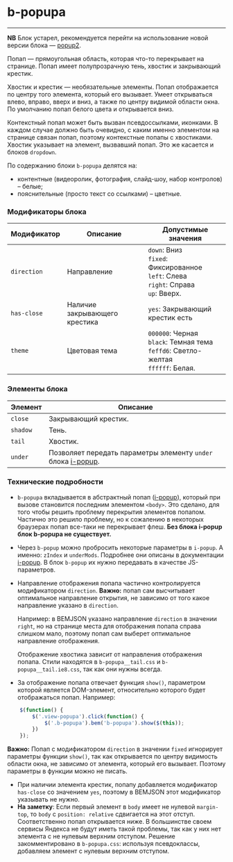 # b-popupa
----
**NB** Блок устарел, рекомендуется перейти на использование новой версии блока — 
[popup2](../popup2/popup2.ru.md).

Попап — прямоугольная область, которая что-то перекрывает на странице.
Попап имеет полупрозрачную тень, хвостик и закрывающий крестик.

Хвостик и крестик — необязательные элементы.
Попап отображается по центру того элемента, который его вызывает.
Умеет открываться влево, вправо, вверх и вниз, а также по центру видимой области окна. По умолчанию попап белого цвета и открывается вниз.

Контекстный попап может быть вызван псевдоссылками, иконками. В каждом случае должно быть очевидно, с каким именно элементом на странице связан попап, поэтому контекстные попапы с хвостиками. Хвостик указывает на элемент, вызвавший попап.
Это же касается и блоков  `dropdown`.

По содержанию блоки `b-popupa` делятся на:

  * контентные (видеоролик, фотография, слайд-шоу, набор контролов) – белые;
  * пояснительные (просто текст со ссылками) – цветные.


### Модификаторы блока

Модификатор | Описание | Допустимые значения
--- | --- | ---
`direction` | Направление | `down`: Вниз<br>`fixed`: Фиксированное<br>`left`: Слева<br>`right`: Справа<br>`up`: Вверх.<br>
`has-close` | Наличие закрывающего крестика | `yes`: Закрывающий крестик есть
`theme`| Цветовая тема | `000000`: Черная<br>`black`: Темная тема<br>`feffd6`: Светло-желтая<br>`ffffff`: Белая.<br>

### Элементы блока

Элемент | Описание 
--- | ---  
`close` | Закрывающий крестик. 
`shadow` | Тень. 
`tail` | Хвостик. 
`under` | Позволяет передать параметры элементу `under` блока [i-popup](../i-popup/i-popup.ru.md). 


### Технические подробности
* `b-popupa` вкладывается в абстрактный попап ([i-popup](../i-popup/i-popup.ru.md)), который при вызове становится последним элементом `<body>`. Это сделано, для того чтобы решить проблему перекрытия элементов попапом.
  Частично это решило проблему, но к сожалению в некоторых браузерах попап все-таки не перекрывает флеш. **Без блока i-popup блок b-popupa не существует.**
  
* Через `b-popup` можно пробросить некоторые параметры в `i-popup`. А именно: `zIndex` и `underMods`.  Подробнее они описаны в документации [i-popup](../i-popup/i-popup.ru.md). В блок `b-popup` их нужно передавать в качестве JS-параметров.    

* Направление отображения попапа частично контролируется модификатором `direction`.
  **Важно:** попап сам высчитывает оптимальное направление открытия, не зависимо от того какое направление указано в `direction`.
  
  Например: в BEMJSON указано направление `direction` в значении `right`, но на странице места для отображения попапа справа слишком мало, поэтому попап сам выберет оптимальное направление отображения.
  
  Отображение хвостика зависит от направления отображения попапа. Стили находятся в `b-popupa__tail.css` и `b-popupa__tail.ie8.css`, так как они нужны всегда.

* За отображение попапа отвечает функция `show()`, параметром которой является DOM-элемент, относительно которого будет отображаться попап. Например:

```javascript
    $(function() {
        $('.view-popupa').click(function() {
            $('.b-popupa').bem('b-popupa').show($(this));
        })
    });
```

**Важно:** Попап с модификатором `direction` в значении `fixed` игнорирует параметры функции `show()`, так как открывается по центру видимость области окна, не зависимо от элемента, который его вызывает. Поэтому параметры в функции можно не писать.

* При наличии элемента крестик, попапу добавляется модификатор `has-close` со значением `yes`, поэтому в BEMJSON этот модификатор указывать не нужно.
* **На заметку**: Если первый элемент в `body` имеет не нулевой `margin-top`, то `body` с `position: relative` сдвигается на этот отступ. Соответственно попап открывается ниже. В большинстве своем сервисы Яндекса не будут иметь такой проблемы, так как у них нет элемента с не нулевым верхним отступом. Решение закомментировано в `b-popupa.css`: используя псевдоклассы, добавляем элемент с нулевым верхним отступом.
